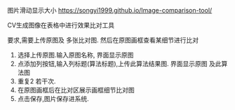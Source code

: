 图片滑动显示大小
https://songyi1999.github.io/Image-comparison-tool/



CV生成图像在表格中进行效果比对工具


要求,需要上传原图及 多张比对图. 然后在原图画框查看某细节进行比对

1. 选择上传原图.输入原图名称, 界面显示原图
2. 点添加列按钮,输入列标题(算法标题),上传此算法结果图. 界面显示原图 及此算法图
3. 重复2 若干次.
4. 在原图画框后在比对区展示画框细节比对图
5. 点击保存,图片保存进系统.



